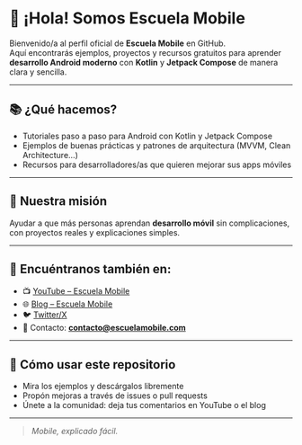 # 👋 ¡Hola! Somos **Escuela Mobile**  

Bienvenido/a al perfil oficial de **Escuela Mobile** en GitHub.  
Aquí encontrarás ejemplos, proyectos y recursos gratuitos para aprender **desarrollo Android moderno** con **Kotlin** y **Jetpack Compose** de manera clara y sencilla.

---

## 📚 ¿Qué hacemos?
- Tutoriales paso a paso para Android con Kotlin y Jetpack Compose  
- Ejemplos de buenas prácticas y patrones de arquitectura (MVVM, Clean Architecture…)  
- Recursos para desarrolladores/as que quieren mejorar sus apps móviles  

---

## 🚀 Nuestra misión
Ayudar a que más personas aprendan **desarrollo móvil** sin complicaciones, con proyectos reales y explicaciones simples.

---

## 🔗 Encuéntranos también en:
- 📺 [YouTube – Escuela Mobile](https://www.youtube.com/@EscuelaMobile)  
- 🌐 [Blog – Escuela Mobile](https://www.escuelamobile.com)  
- 🐦 [Twitter/X](https://twitter.com/@EscuelaMobile)  
- 📧 Contacto: **contacto@escuelamobile.com**  

---

## 📝 Cómo usar este repositorio
- Mira los ejemplos y descárgalos libremente
- Propón mejoras a través de issues o pull requests
- Únete a la comunidad: deja tus comentarios en YouTube o el blog  

---

> _Mobile, explicado fácil._  
